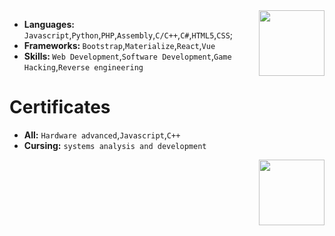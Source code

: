 <img align='right' src='https://cdn.discordapp.com/emojis/810934476711919646.png?v=1' width='105'>

<ul>
   <li><strong>Languages: </strong> <code>Javascript</code>,<code>Python</code>,<code>PHP</code>,<code>Assembly</code>,<code>C/C++</code>,<code>C#</code>,<code>HTML5</code>,<code>CSS</code>;</li>
    <li><strong>Frameworks: </strong><code>Bootstrap</code>,<code>Materialize</code>,<code>React</code>,<code>Vue</code></li>
   
   <li><strong>Skills: </strong><code>Web Development</code>,<code>Software Development</code>,<code>Game Hacking</code>,<code>Reverse engineering</code></li>
</ul>

# Certificates

<ul>
   <li><strong>All:</strong> <code>Hardware advanced</code>,<code>Javascript</code>,<code>C++</code> </li>
   <li><strong>Cursing:</strong> <code>systems analysis and development</code> </li>
</ul>

<img align='right' src='https://www.iconpacks.net/icons/1/free-certificate-icon-1356-thumb.png' width='105'>
